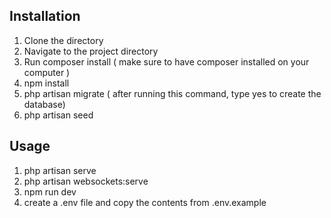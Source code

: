 ## Installation

1. Clone the directory
2. Navigate to the project directory
3. Run composer install ( make sure to have composer installed on your computer )
4. npm install
5. php artisan migrate ( after running this command, type yes to create the database)
6. php artisan seed

## Usage

1. php artisan serve
2. php artisan websockets:serve
3. npm run dev
4. create a .env file and copy the contents from .env.example